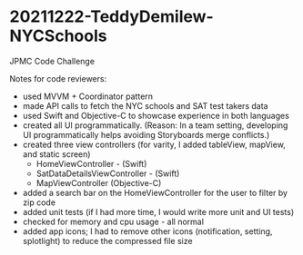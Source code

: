 # 20211222-TeddyDemilew-NYCSchools
JPMC Code Challenge

Notes for code reviewers:
- used MVVM + Coordinator pattern
- made API calls to fetch the NYC schools and SAT test takers data
- used Swift and Objective-C to showcase experience in both languages 
- created all UI programmatically. (Reason: In a team setting, developing UI programmatically helps avoiding Storyboards merge conflicts.)
- created three view controllers (for varity, I added tableView, mapView, and static screen)
    - HomeViewController - (Swift)
    - SatDataDetailsViewController - (Swift) 
    - MapViewController (Objective-C)
- added a search bar on the HomeViewController for the user to filter by zip code
- added unit tests (if I had more time, I would write more unit and UI tests)
- checked for memory and cpu usage - all normal
- added app icons; I had to remove other icons (notification, setting, splotlight) to reduce the compressed file size
